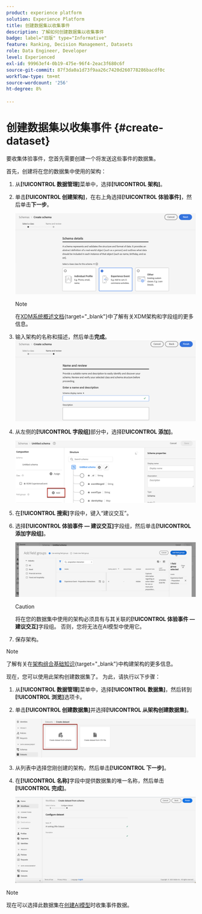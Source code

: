 ```yaml
---
product: experience platform
solution: Experience Platform
title: 创建数据集以收集事件
description: 了解如何创建数据集以收集事件
badge: label="旧版" type="Informative"
feature: Ranking, Decision Management, Datasets
role: Data Engineer, Developer
level: Experienced
exl-id: 99963ef4-0b19-475e-96f4-2eac3f680c6f
source-git-commit: 87f3da0a1d73f9aa26c7420d260778286bacdf0c
workflow-type: tm+mt
source-wordcount: '256'
ht-degree: 8%

---
```


# 创建数据集以收集事件 {#create-dataset}

要收集体验事件，您首先需要创建一个将发送这些事件的数据集。

首先，创建将在您的数据集中使用的架构：

1. 从&#x200B;**[!UICONTROL 数据管理]**&#x200B;菜单中，选择&#x200B;**[!UICONTROL 架构]**。

1. 单击&#x200B;**[!UICONTROL 创建架构]**，在右上角选择&#x200B;**[!UICONTROL 体验事件]**，然后单击&#x200B;**下一步**。

   ![](../assets/ai-ranking-xdm-event.png)

   >[!NOTE]
   >
   >在[XDM系统概述文档](https://experienceleague.adobe.com/docs/experience-platform/xdm/home.html){target="_blank"}中了解有关XDM架构和字段组的更多信息。

1. 输入架构的名称和描述，然后单击&#x200B;**完成**。
   ![](../assets/ai-ranking-xdm-event-2.png)

1. 从左侧的&#x200B;**[!UICONTROL 字段组]**&#x200B;部分中，选择&#x200B;**[!UICONTROL 添加]**。

   ![](../assets/ai-ranking-fields-groups.png)

1. 在&#x200B;**[!UICONTROL 搜索]**&#x200B;字段中，键入“建议交互”。

1. 选择&#x200B;**[!UICONTROL 体验事件 — 建议交互]**&#x200B;字段组，然后单击&#x200B;**[!UICONTROL 添加字段组]**。

   ![](../assets/ai-ranking-add-field-group.png)

   >[!CAUTION]
   >
   >将在您的数据集中使用的架构必须具有与其关联的&#x200B;**[!UICONTROL 体验事件 — 建议交互]**&#x200B;字段组。 否则，您将无法在AI模型中使用它。

1. 保存架构。

>[!NOTE]
>
>了解有关在[架构组合基础知识](https://experienceleague.adobe.com/docs/experience-platform/xdm/schema/composition.html#understanding-schemas){target="_blank"}中构建架构的更多信息。

现在，您可以使用此架构创建数据集了。 为此，请执行以下步骤：

1. 从&#x200B;**[!UICONTROL 数据管理]**&#x200B;菜单中，选择&#x200B;**[!UICONTROL 数据集]**，然后转到&#x200B;**[!UICONTROL 浏览]**&#x200B;选项卡。

1. 单击&#x200B;**[!UICONTROL 创建数据集]**&#x200B;并选择&#x200B;**[!UICONTROL 从架构创建数据集]**。

   ![](../assets/ai-ranking-create-dataset-from-schema.png)

1. 从列表中选择您刚创建的架构，然后单击&#x200B;**[!UICONTROL 下一步]**。

1. 在&#x200B;**[!UICONTROL 名称]**&#x200B;字段中提供数据集的唯一名称，然后单击&#x200B;**[!UICONTROL 完成]**。

   ![](../assets/ai-ranking-dataset-name.png)

>[!NOTE]
>
>现在可以选择此数据集在[创建AI模型](../ranking/create-ranking-strategies.md)时收集事件数据。
